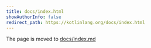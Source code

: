 ```yaml
---
title: docs/index.html
showAuthorInfo: false
redirect_path: https://kotlinlang.org/docs/index.html
---
```


The page is moved to [docs/index.md](docs/index.md)
